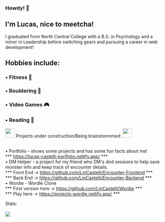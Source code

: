 ### Howdy! 👋

## I'm Lucas, nice to meetcha! 
I graduated from North Central College with a B.S. in Psychology and a minor in Leadership before switching gears and pursuing a career in web development!

## Hobbies include: <br>
### • Fitness 💪 <br>
### • Bouldering 🧗 <br>
### • Video Games 🎮 <br>
### • Reading 📖 <br>

<img width="30px" src="https://emojipedia-us.s3.dualstack.us-west-1.amazonaws.com/thumbs/240/google/313/construction_1f6a7.png"> Projects under construction/Being brainstormmed: <img width="30px" src="https://emojipedia-us.s3.dualstack.us-west-1.amazonaws.com/thumbs/240/google/313/construction_1f6a7.png"> <br> <br> 

• Portfolio - shows some projects and has some fun facts about me! <br>
*** https://lucas-castelli-portfolio.netlify.app/ *** <br>
• DM Helper - a project for my friend who DM's dnd sessions to help save monster info and keep track of encounter details. <br>
*** Front End -> https://github.com/LmCastelli/Encounter-Frontend *** <br>
*** Back End -> https://github.com/LmCastelli/Encounter-Backend *** <br>
• Wordie - Wordle Clone </br>
*** First version here -> https://github.com/LmCastelli/Wordie *** <br>
*** Play here -> https://projects-wordie.netlify.app/ *** <br>

Stats: <br> <br>
<img src="https://github-readme-stats.vercel.app/api?username=LmCastelli">
